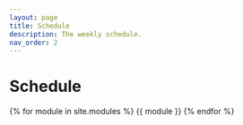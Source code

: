 ```yaml
---
layout: page
title: Schedule
description: The weekly schedule.
nav_order: 2
---
```


# Schedule

{% for module in site.modules %}
{{ module }}
{% endfor %}
